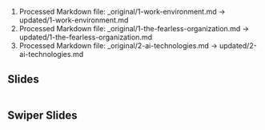 1. Processed Markdown file: _original/1-work-environment.md -> updated/1-work-environment.md
2. Processed Markdown file: _original/1-the-fearless-organization.md -> updated/1-the-fearless-organization.md
3. Processed Markdown file: _original/2-ai-technologies.md -> updated/2-ai-technologies.md


## Slides

<div style="display: flex; flex-wrap: wrap;">
</div>

## Swiper Slides


<!-- Swiper slider -->
<link rel="stylesheet" href="https://unpkg.com/swiper/swiper-bundle.min.css" />
<div class="swiper-container">
  <div class="swiper-wrapper">

  </div>
  <!-- Add Pagination -->
  <div class="swiper-pagination"></div>
  <!-- Add Navigation -->
  <div class="swiper-button-prev"></div>
  <div class="swiper-button-next"></div>
</div>
<script src="https://unpkg.com/swiper/swiper-bundle.min.js"></script>
<script>
  var swiper = new Swiper('.swiper-container', {
    loop: true,
    pagination: {
      el: '.swiper-pagination',
      clickable: true,
    },
    navigation: {
      nextEl: '.swiper-button-next',
      prevEl: '.swiper-button-prev',
    },
  });
</script>

